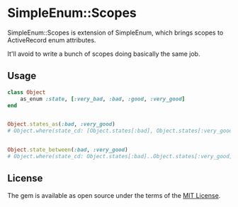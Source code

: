 # SimpleEnum::Scopes

SimpleEnum::Scopes is extension of SimpleEnum, which brings scopes to ActiveRecord enum attributes.

It'll avoid to write a bunch of scopes doing basically the same job.

## Usage

```ruby
class Object
    as_enum :state, [:very_bad, :bad, :good, :very_good]
end


Object.states_as(:bad, :very_good)
# Object.where(state_cd: [Object.states[:bad], Object.states[:very_good]])


Object.state_between(:bad, :very_good)
# Object.where(state_cd: Object.states[:bad]..Object.states[:very_good])
```

## License

The gem is available as open source under the terms of the [MIT License](http://opensource.org/licenses/MIT).
